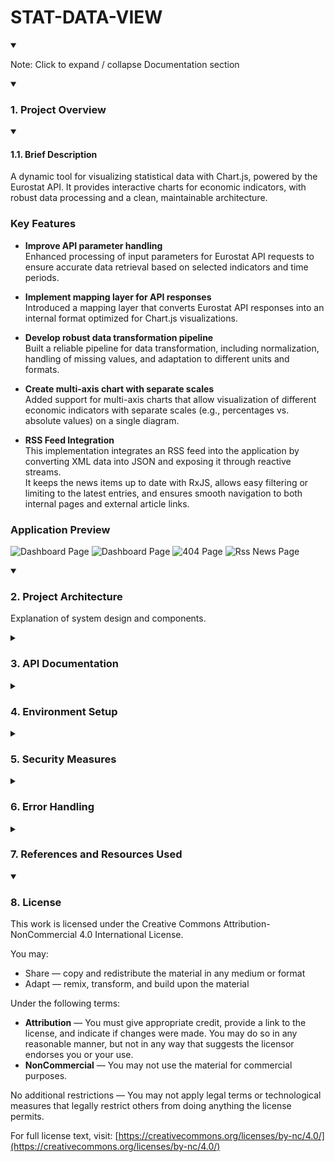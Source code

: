 # STAT-DATA-VIEW

<details open>
<summary><p>Note: Click to expand / collapse Documentation section</p></summary>
</details>

<details open>
<summary><h3>1. Project Overview</h3></summary>

<details open>
<summary><h4>1.1. Brief Description</h4></summary>

A dynamic tool for visualizing statistical data with Chart.js, powered by the Eurostat API. It provides interactive charts for economic indicators, with robust data processing and a clean, maintainable architecture.

### Key Features

- **Improve API parameter handling**  
  Enhanced processing of input parameters for Eurostat API requests to ensure accurate data retrieval based on selected indicators and time periods.

- **Implement mapping layer for API responses**  
  Introduced a mapping layer that converts Eurostat API responses into an internal format optimized for Chart.js visualizations.

- **Develop robust data transformation pipeline**  
  Built a reliable pipeline for data transformation, including normalization, handling of missing values, and adaptation to different units and formats.

- **Create multi-axis chart with separate scales**  
  Added support for multi-axis charts that allow visualization of different economic indicators with separate scales (e.g., percentages vs. absolute values) on a single diagram.

- **RSS Feed Integration**  
  This implementation integrates an RSS feed into the application by converting XML data into JSON and exposing it through reactive streams.  
  It keeps the news items up to date with RxJS, allows easy filtering or limiting to the latest entries, and ensures smooth navigation to both internal pages and external article links.

### Application Preview
![Dashboard Page](screenshots/dashboard-with-data.png)
![Dashboard Page](screenshots/dashboard-no-data.png)
![404 Page](screenshots/page-not-found.png)
![Rss News Page](screenshots/rss-news.png)

</details>
</details>

<details open>
<summary><h3>2. Project Architecture</h3></summary>

Explanation of system design and components.

</details>


<details>
<summary><h3>3. API Documentation</h3></summary>

The EUROSTAT REST API is publicly available. Documentation and usage instructions can be found here: [API Getting Started](https://ec.europa.eu/eurostat/web/user-guides/data-browser/api-data-access/api-getting-started)


</details>


<details>
<summary><h3>4. Environment Setup</h3></summary>

<details>
<summary><h4>4.1. Build Setup</h4></summary>

1. Install dependencies for client: 
     ```
     cd client
     npm install
     ```

2. Run client-side from the project root:  
   ```
   npm start
   ```
  
   This will start:  
   - Frontend (Angular) server at `http://localhost:4200`


- **Note about API Proxy:**  
  All API requests from the frontend are automatically proxied to the backend server through the Angular proxy configuration (`proxy.conf.json`). Here's how it works:

  - In your Angular services, you can make API calls using shorter paths:  
    ```
    const response = await this.http.get('/api/rss-news');
    ```

  - The Angular proxy automatically forwards these requests to your backend server:  
    ```
    http://localhost:4200/api/rss-news
    ```

</details>
</details>

<details>
<summary><h3>5. Security Measures</h3></summary>

Details on security policies and best practices.

</details>


<details>
<summary><h3>6. Error Handling</h3></summary>

Error codes, logs, and troubleshooting tips.

</details>

<details>
<summary><h3>7. References and Resources Used</h3></summary>

List of references, tools, and external resources.

</details>

<details open>
<summary><h3> 8. License</h3></summary>

This work is licensed under the Creative Commons Attribution-NonCommercial 4.0 International License. 

You may:

- Share — copy and redistribute the material in any medium or format
- Adapt — remix, transform, and build upon the material

Under the following terms:

- **Attribution** — You must give appropriate credit, provide a link to the license, and indicate if changes were made. You may do so in any reasonable manner, but not in any way that suggests the licensor endorses you or your use.
- **NonCommercial** — You may not use the material for commercial purposes.

No additional restrictions — You may not apply legal terms or technological measures that legally restrict others from doing anything the license permits.

For full license text, visit: [https://creativecommons.org/licenses/by-nc/4.0/](https://creativecommons.org/licenses/by-nc/4.0/)

</details>